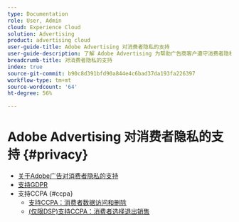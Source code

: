 ```yaml
---
type: Documentation
role: User, Admin
cloud: Experience Cloud
solution: Advertising
product: advertising cloud
user-guide-title: Adobe Advertising 对消费者隐私的支持
user-guide-description: 了解 Adobe Advertising 为帮助广告商客户遵守消费者隐私保护法而提供的安全和隐私控制措施。
breadcrumb-title: 对消费者隐私的支持
index: true
source-git-commit: b90c8d391bfd90a844e4c6bad37da193fa226397
workflow-type: tm+mt
source-wordcount: '64'
ht-degree: 56%

---
```



# Adobe Advertising 对消费者隐私的支持 {#privacy}

+ [关于Adobe广告对消费者隐私的支持](/help/privacy/home.md)
+ [支持GDPR](/help/privacy/gdpr.md)
+ 支持CCPA {#ccpa}
   + [支持CCPA：消费者数据访问和删除](/help/privacy/ccpa/ccpa-access-delete.md)
   + [(仅限DSP)支持CCPA：消费者选择退出销售](/help/privacy/ccpa/ccpa-opt-out-of-sale.md)
